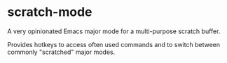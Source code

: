 scratch-mode
============

A very opinionated Emacs major mode for a multi-purpose
scratch buffer.

Provides hotkeys to access often used commands and to switch between
commonly "scratched" major modes.
